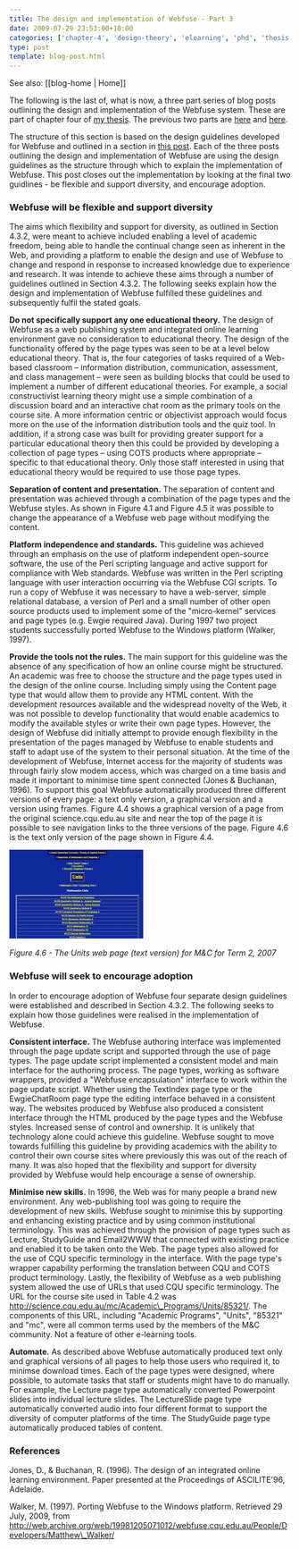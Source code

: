 ```yaml
---
title: The design and implementation of Webfuse - Part 3
date: 2009-07-29 23:53:00+10:00
categories: ['chapter-4', 'design-theory', 'elearning', 'phd', 'thesis', 'webfuse']
type: post
template: blog-post.html
---
```


See also: [[blog-home | Home]]

The following is the last of, what is now, a three part series of blog posts outlining the design and implementation of the Webfuse system. These are part of chapter four of [my thesis](/blog2/research/phd-thesis/). The previous two parts are [here](/blog2/2009/07/29/the-design-and-implementation-of-webfuse-part-1/) and [here](/blog2/2009/07/29/the-design-and-implementation-of-webfuse-part-2/).

The structure of this section is based on the design guidelines developed for Webfuse and outlined in a section in [this post](/blog2/2009/07/27/the-intervention-webfuse-design-1996-1999/). Each of the three posts outlining the design and implementation of Webfuse are using the design guidelines as the structure through which to explain the implementation of Webfuse. This post closes out the implementation by looking at the final two guidlines - be flexible and support diversity, and encourage adoption.

### Webfuse will be flexible and support diversity

The aims which flexibility and support for diversity, as outlined in Section 4.3.2, were meant to achieve included enabling a level of academic freedom, being able to handle the continual change seen as inherent in the Web, and providing a platform to enable the design and use of Webfuse to change and respond in response to increased knowledge due to experience and research. It was intende to achieve these aims through a number of guidelines outlined in Section 4.3.2. The following seeks explain how the design and implementation of Webfuse fulfilled these guidelines and subsequently fulfil the stated goals.

**Do not specifically support any one educational theory.** The design of Webfuse as a web publishing system and integrated online learning environment gave no consideration to educational theory. The design of the functionality offered by the page types was seen to be at a level below educational theory. That is, the four categories of tasks required of a Web-based classroom – information distribution, communication, assessment, and class management – were seen as building blocks that could be used to implement a number of different educational theories. For example, a social constructivist learning theory might use a simple combination of a discussion board and an interactive chat room as the primary tools on the course site. A more information centric or objectivist approach would focus more on the use of the information distribution tools and the quiz tool. In addition, if a strong case was built for providing greater support for a particular educational theory then this could be provided by developing a collection of page types – using COTS products where appropriate – specific to that educational theory. Only those staff interested in using that educational theory would be required to use those page types.

**Separation of content and presentation.** The separation of content and presentation was achieved through a combination of the page types and the Webfuse styles. As shown in Figure 4.1 and Figure 4.5 it was possible to change the appearance of a Webfuse web page without modifying the content.

**Platform independence and standards.** This guideline was achieved through an emphasis on the use of platform independent open-source software, the use of the Perl scripting language and active support for compliance with Web standards. Webfuse was written in the Perl scripting language with user interaction occurring via the Webfuse CGI scripts. To run a copy of Webfuse it was necessary to have a web-server, simple relational database, a version of Perl and a small number of other open source products used to implement some of the "micro-kernel" services and page types (e.g. Ewgie required Java). During 1997 two project students successfully ported Webfuse to the Windows platform (Walker, 1997).

**Provide the tools not the rules.** The main support for this guideline was the absence of any specification of how an online course might be structured. An academic was free to choose the structure and the page types used in the design of the online course. Including simply using the Content page type that would allow them to provide any HTML content. With the development resources available and the widespread novelty of the Web, it was not possible to develop functionality that would enable academics to modify the available styles or write their own page types. However, the design of Webfuse did initially attempt to provide enough flexibility in the presentation of the pages managed by Webfuse to enable students and staff to adapt use of the system to their personal situation. At the time of the development of Webfuse, Internet access for the majority of students was through fairly slow modem access, which was charged on a time basis and made it important to minimise time spent connected (Jones & Buchanan, 1996). To support this goal Webfuse automatically produced three different versions of every page: a text only version, a graphical version and a version using frames. Figure 4.4 shows a graphical version of a page from the original science.cqu.edu.au site and near the top of the page it is possible to see navigation links to the three versions of the page. Figure 4.6 is the text only version of the page shown in Figure 4.4.

[![The Units web page (text version) for M&C for Term 2, 2007](images/3768353673_9db434c31a_m.jpg)](http://www.flickr.com/photos/david_jones/3768353673/ "The Units web page (text version) for M&C for Term 2, 2007 by David T Jones, on Flickr")

_Figure 4.6 - The Units web page (text version) for M&C for Term 2, 2007_

### Webfuse will seek to encourage adoption

In order to encourage adoption of Webfuse four separate design guidelines were established and described in Section 4.3.2. The following seeks to explain how those guidelines were realised in the implementation of Webfuse.

**Consistent interface.** The Webfuse authoring interface was implemented through the page update script and supported through the use of page types. The page update script implemented a consistent model and main interface for the authoring process. The page types, working as software wrappers, provided a "Webfuse encapsulation" interface to work within the page update script. Whether using the TextIndex page type or the EwgieChatRoom page type the editing interface behaved in a consistent way. The websites produced by Webfuse also produced a consistent interface through the HTML produced by the page types and the Webfuse styles. Increased sense of control and ownership. It is unlikely that technology alone could achieve this guideline. Webfuse sought to move towards fulfilling this guideline by providing academics with the ability to control their own course sites where previously this was out of the reach of many. It was also hoped that the flexibility and support for diversity provided by Webfuse would help encourage a sense of ownership.

**Minimise new skills.** In 1996, the Web was for many people a brand new environment. Any web-publishing tool was going to require the development of new skills. Webfuse sought to minimise this by supporting and enhancing existing practice and by using common institutional terminology. This was achieved through the provision of page types such as Lecture, StudyGuide and Email2WWW that connected with existing practice and enabled it to be taken onto the Web. The page types also allowed for the use of CQU specific terminology in the interface. With the page type's wrapper capability performing the translation between CQU and COTS product terminology. Lastly, the flexibility of Webfuse as a web publishing system allowed the use of URLs that used CQU specific terminology. The URL for the course site used in Table 4.2 was http://science.cqu.edu.au/mc/Academic\_Programs/Units/85321/. The components of this URL, including "Academic Programs", "Units", "85321" and "mc", were all common terms used by the members of the M&C community. Not a feature of other e-learning tools.

**Automate.** As described above Webfuse automatically produced text only and graphical versions of all pages to help those users who required it, to minimse download times. Each of the page types were designed, where possible, to automate tasks that staff or students might have to do manually. For example, the Lecture page type automatically converted Powerpoint slides into individual lecture slides. The LectureSlide page type automatically converted audio into four different format to support the diversity of computer platforms of the time. The StudyGuide page type automatically produced tables of content.

### References

Jones, D., & Buchanan, R. (1996). The design of an integrated online learning environment. Paper presented at the Proceedings of ASCILITE'96, Adelaide.

Walker, M. (1997). Porting Webfuse to the Windows platform. Retrieved 29 July, 2009, from http://web.archive.org/web/19981205071012/webfuse.cqu.edu.au/People/Developers/Matthew\_Walker/